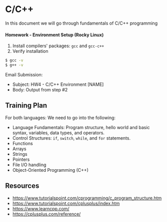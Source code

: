 # C/C++
In this document we will go through fundamentals of C/C++ programming

#### Homework - Environment Setup (Rocky Linux)
1. Install compilers' packages: `gcc` and `gcc-c++`
2. Verify installation
```bash
$ gcc -v
$ g++ -v
```

Email Submission:
* Subject: HW4 - C/C++ Environment [NAME]
* Body: Output from step #2

## Training Plan
For both languages: We need to go into the following:
- Language Fundamentals: Program structure, hello world and basic syntax, variables, data types, and operators.
- Control Structures: `if`, `switch`, `while`, and `for` statements.
- Functions
- Arrays
- Strings
- Pointers
- File I/O handling
- Object-Oriented Programming (C++)

## Resources
- https://www.tutorialspoint.com/cprogramming/c_program_structure.htm
- https://www.tutorialspoint.com/cplusplus/index.htm
- https://www.learncpp.com/
- https://cplusplus.com/reference/

